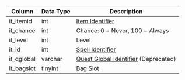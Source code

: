 | Column     | Data Type | Description                                                                            |
| ---------- | --------- | -------------------------------------------------------------------------------------- |
| it_itemid  | int       | [Item Identifier](items.md)                                                            |
| it_chance  | int       | Chance: 0 = Never, 100 = Always                                                        |
| it_level   | int       | Level                                                                                  |
| it_id      | int       | [Spell Identifier](spells_new.md)                                                      |
| it_qglobal | varchar   | [Quest Global Identifier](quest_globals.md) (Deprecated)                               |
| it_bagslot | tinyint   | [Bag Slot](https://eqemu.gitbook.io/server/categories/reference-lists/inventory-slots) |